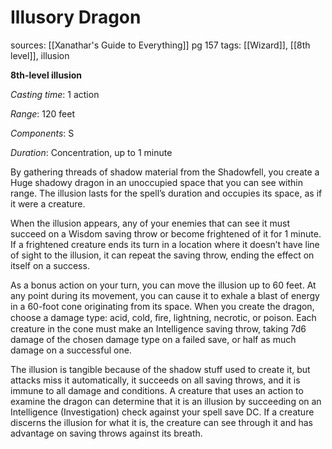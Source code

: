 # Illusory Dragon
sources: [[Xanathar's Guide to Everything]] pg 157
tags: [[Wizard]], [[8th level]], illusion

**8th-level illusion**

*Casting time*: 1 action

*Range*: 120 feet

*Components*: S

*Duration*: Concentration, up to 1 minute

By gathering threads of shadow material from the Shadowfell, you create a Huge shadowy dragon in an unoccupied space that you can see within range. The illusion lasts for the spell’s duration and occupies its space, as if it were a creature. 

When the illusion appears, any of your enemies that can see it must succeed on a Wisdom saving throw or become frightened of it for 1 minute. If a frightened creature ends its turn in a location where it doesn’t have line of sight to the illusion, it can repeat the saving throw, ending the effect on itself on a success. 

As a bonus action on your turn, you can move the illusion up to 60 feet. At any point during its movement, you can cause it to exhale a blast of energy in a 60-foot cone originating from its space. When you create the dragon, choose a damage type: acid, cold, ﬁre, lightning, necrotic, or poison. Each creature in the cone must make an Intelligence saving throw, taking 7d6 damage of the chosen damage type on a failed save, or half as much damage on a successful one. 

The illusion is tangible because of the shadow stuff used to create it, but attacks miss it automatically, it succeeds on all saving throws, and it is immune to all damage and conditions. A creature that uses an action to examine the dragon can determine that it is an illusion by succeeding on an Intelligence (Investigation) check against your spell save DC. If a creature discerns the illusion for what it is, the creature can see through it and has advantage on saving throws against its breath.

